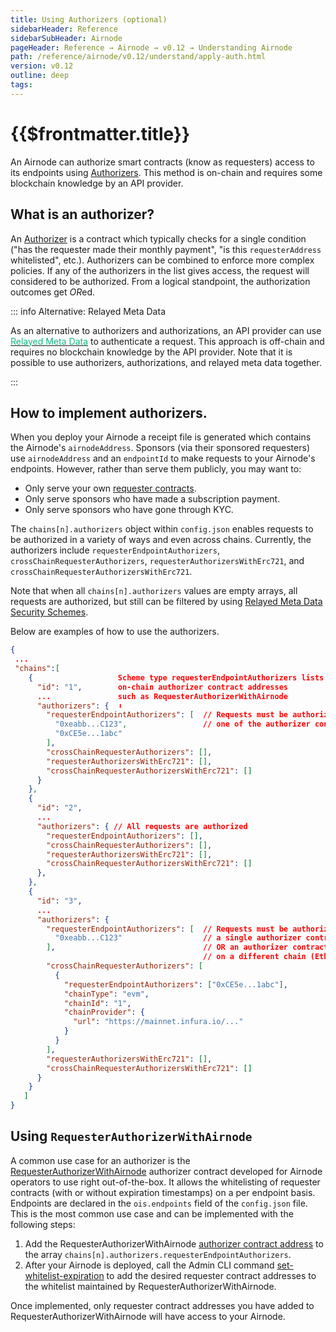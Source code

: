 ```yaml
---
title: Using Authorizers (optional)
sidebarHeader: Reference
sidebarSubHeader: Airnode
pageHeader: Reference → Airnode → v0.12 → Understanding Airnode
path: /reference/airnode/v0.12/understand/apply-auth.html
version: v0.12
outline: deep
tags:
---
```


<VersionWarning/>

<PageHeader/>

<SearchHighlight/>

<FlexStartTag/>

# {{$frontmatter.title}}

An Airnode can authorize smart contracts (know as requesters) access to its
endpoints using [Authorizers](/reference/airnode/v0.12/concepts/authorizers.md).
This method is on-chain and requires some blockchain knowledge by an API
provider.

## What is an authorizer?

An [Authorizer](/reference/airnode/v0.12/concepts/authorizers.md) is a contract
which typically checks for a single condition ("has the requester made their
monthly payment", "is this `requesterAddress` whitelisted", etc.). Authorizers
can be combined to enforce more complex policies. If any of the authorizers in
the list gives access, the request will considered to be authorized. From a
logical standpoint, the authorization outcomes get *OR*ed.

::: info Alternative: Relayed Meta Data

As an alternative to authorizers and authorizations, an API provider can use
[<span style="color: rgb(16, 185, 129)">Relayed Meta Data</span>](/reference/airnode/v0.12/understand/api-security.md#relayed-meta-data-security-schemes)
to authenticate a request. This approach is off-chain and requires no blockchain
knowledge by the API provider. Note that it is possible to use authorizers,
authorizations, and relayed meta data together.

:::

## How to implement authorizers.

When you deploy your Airnode a receipt file is generated which contains the
Airnode's `airnodeAddress`. Sponsors (via their sponsored requesters) use
`airnodeAddress` and an `endpointId` to make requests to your Airnode's
endpoints. However, rather than serve them publicly, you may want to:

- Only serve your own
  [requester contracts](/reference/airnode/v0.12/developers/requesters-sponsors.md).
- Only serve sponsors who have made a subscription payment.
- Only serve sponsors who have gone through KYC.

The `chains[n].authorizers` object within `config.json` enables requests to be
authorized in a variety of ways and even across chains. Currently, the
authorizers include `requesterEndpointAuthorizers`,
`crossChainRequesterAuthorizers`, `requesterAuthorizersWithErc721`, and
`crossChainRequesterAuthorizersWithErc721`.

Note that when all `chains[n].authorizers` values are empty arrays, all requests
are authorized, but still can be filtered by using
[Relayed Meta Data Security Schemes](/reference/airnode/v0.12/understand/api-security.md#relayed-meta-data-security-schemes).

Below are examples of how to use the authorizers.

```json
{
 ...
 "chains":[
    {                   Scheme type requesterEndpointAuthorizers lists
      "id": "1",        on-chain authorizer contract addresses
      ...               such as RequesterAuthorizerWithAirnode
      "authorizers": {  ⬇
        "requesterEndpointAuthorizers": [  // Requests must be authorized by
          "0xeabb...C123",                 // one of the authorizer contracts
          "0xCE5e...1abc"
        ],
        "crossChainRequesterAuthorizers": [],
        "requesterAuthorizersWithErc721": [],
        "crossChainRequesterAuthorizersWithErc721": []
      }
    },
    {
      "id": "2",
      ...
      "authorizers": { // All requests are authorized
        "requesterEndpointAuthorizers": [],
        "crossChainRequesterAuthorizers": [],
        "requesterAuthorizersWithErc721": [],
        "crossChainRequesterAuthorizersWithErc721": []
      },
    },
    {
      "id": "3",
      ...
      "authorizers": {
        "requesterEndpointAuthorizers": [  // Requests must be authorized by
          "0xeabb...C123"                  // a single authorizer contract
        ],                                 // OR an authorizer contract deployed
                                           // on a different chain (Ethereum mainnet)
        "crossChainRequesterAuthorizers": [
          {
            "requesterEndpointAuthorizers": ["0xCE5e...1abc"],
            "chainType": "evm",
            "chainId": "1",
            "chainProvider": {
              "url": "https://mainnet.infura.io/..."
            }
          }
        ],
        "requesterAuthorizersWithErc721": [],
        "crossChainRequesterAuthorizersWithErc721": []
      }
    }
   ]
}
```

## Using `RequesterAuthorizerWithAirnode`

A common use case for an authorizer is the
[RequesterAuthorizerWithAirnode](/reference/airnode/v0.12/concepts/authorizers.md#requesterauthorizerwithairnode)
authorizer contract developed for Airnode operators to use right out-of-the-box.
It allows the whitelisting of requester contracts (with or without expiration
timestamps) on a per endpoint basis. Endpoints are declared in the
`ois.endpoints` field of the `config.json` file. This is the most common use
case and can be implemented with the following steps:

1. Add the RequesterAuthorizerWithAirnode
   [authorizer contract address](/reference/airnode/v0.12/#requesterauthorizerwithairnode)
   to the array `chains[n].authorizers.requesterEndpointAuthorizers`.
2. After your Airnode is deployed, call the Admin CLI command
   [set-whitelist-expiration](/reference/airnode/v0.12/packages/admin-cli.md#set-whitelist-expiration)
   to add the desired requester contract addresses to the whitelist maintained
   by RequesterAuthorizerWithAirnode.

Once implemented, only requester contract addresses you have added to
RequesterAuthorizerWithAirnode will have access to your Airnode.

<FlexEndTag/>

